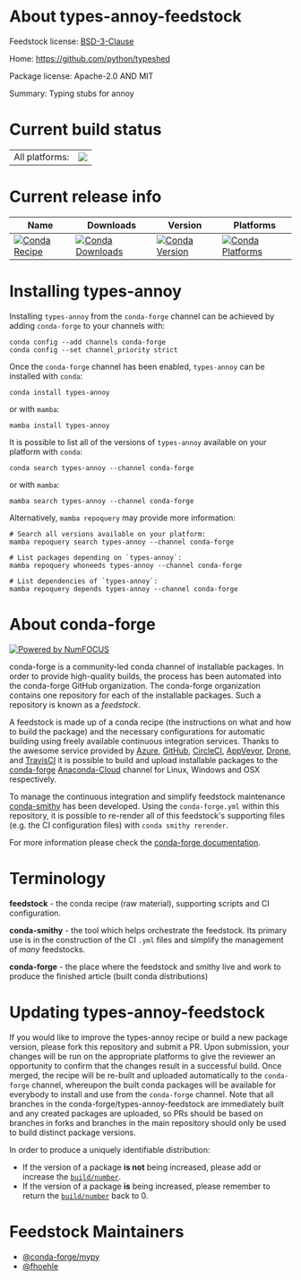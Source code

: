 About types-annoy-feedstock
===========================

Feedstock license: [BSD-3-Clause](https://github.com/conda-forge/types-annoy-feedstock/blob/main/LICENSE.txt)

Home: https://github.com/python/typeshed

Package license: Apache-2.0 AND MIT

Summary: Typing stubs for annoy

Current build status
====================


<table><tr><td>All platforms:</td>
    <td>
      <a href="https://dev.azure.com/conda-forge/feedstock-builds/_build/latest?definitionId=13181&branchName=main">
        <img src="https://dev.azure.com/conda-forge/feedstock-builds/_apis/build/status/types-annoy-feedstock?branchName=main">
      </a>
    </td>
  </tr>
</table>

Current release info
====================

| Name | Downloads | Version | Platforms |
| --- | --- | --- | --- |
| [![Conda Recipe](https://img.shields.io/badge/recipe-types--annoy-green.svg)](https://anaconda.org/conda-forge/types-annoy) | [![Conda Downloads](https://img.shields.io/conda/dn/conda-forge/types-annoy.svg)](https://anaconda.org/conda-forge/types-annoy) | [![Conda Version](https://img.shields.io/conda/vn/conda-forge/types-annoy.svg)](https://anaconda.org/conda-forge/types-annoy) | [![Conda Platforms](https://img.shields.io/conda/pn/conda-forge/types-annoy.svg)](https://anaconda.org/conda-forge/types-annoy) |

Installing types-annoy
======================

Installing `types-annoy` from the `conda-forge` channel can be achieved by adding `conda-forge` to your channels with:

```
conda config --add channels conda-forge
conda config --set channel_priority strict
```

Once the `conda-forge` channel has been enabled, `types-annoy` can be installed with `conda`:

```
conda install types-annoy
```

or with `mamba`:

```
mamba install types-annoy
```

It is possible to list all of the versions of `types-annoy` available on your platform with `conda`:

```
conda search types-annoy --channel conda-forge
```

or with `mamba`:

```
mamba search types-annoy --channel conda-forge
```

Alternatively, `mamba repoquery` may provide more information:

```
# Search all versions available on your platform:
mamba repoquery search types-annoy --channel conda-forge

# List packages depending on `types-annoy`:
mamba repoquery whoneeds types-annoy --channel conda-forge

# List dependencies of `types-annoy`:
mamba repoquery depends types-annoy --channel conda-forge
```


About conda-forge
=================

[![Powered by
NumFOCUS](https://img.shields.io/badge/powered%20by-NumFOCUS-orange.svg?style=flat&colorA=E1523D&colorB=007D8A)](https://numfocus.org)

conda-forge is a community-led conda channel of installable packages.
In order to provide high-quality builds, the process has been automated into the
conda-forge GitHub organization. The conda-forge organization contains one repository
for each of the installable packages. Such a repository is known as a *feedstock*.

A feedstock is made up of a conda recipe (the instructions on what and how to build
the package) and the necessary configurations for automatic building using freely
available continuous integration services. Thanks to the awesome service provided by
[Azure](https://azure.microsoft.com/en-us/services/devops/), [GitHub](https://github.com/),
[CircleCI](https://circleci.com/), [AppVeyor](https://www.appveyor.com/),
[Drone](https://cloud.drone.io/welcome), and [TravisCI](https://travis-ci.com/)
it is possible to build and upload installable packages to the
[conda-forge](https://anaconda.org/conda-forge) [Anaconda-Cloud](https://anaconda.org/)
channel for Linux, Windows and OSX respectively.

To manage the continuous integration and simplify feedstock maintenance
[conda-smithy](https://github.com/conda-forge/conda-smithy) has been developed.
Using the ``conda-forge.yml`` within this repository, it is possible to re-render all of
this feedstock's supporting files (e.g. the CI configuration files) with ``conda smithy rerender``.

For more information please check the [conda-forge documentation](https://conda-forge.org/docs/).

Terminology
===========

**feedstock** - the conda recipe (raw material), supporting scripts and CI configuration.

**conda-smithy** - the tool which helps orchestrate the feedstock.
                   Its primary use is in the construction of the CI ``.yml`` files
                   and simplify the management of *many* feedstocks.

**conda-forge** - the place where the feedstock and smithy live and work to
                  produce the finished article (built conda distributions)


Updating types-annoy-feedstock
==============================

If you would like to improve the types-annoy recipe or build a new
package version, please fork this repository and submit a PR. Upon submission,
your changes will be run on the appropriate platforms to give the reviewer an
opportunity to confirm that the changes result in a successful build. Once
merged, the recipe will be re-built and uploaded automatically to the
`conda-forge` channel, whereupon the built conda packages will be available for
everybody to install and use from the `conda-forge` channel.
Note that all branches in the conda-forge/types-annoy-feedstock are
immediately built and any created packages are uploaded, so PRs should be based
on branches in forks and branches in the main repository should only be used to
build distinct package versions.

In order to produce a uniquely identifiable distribution:
 * If the version of a package **is not** being increased, please add or increase
   the [``build/number``](https://docs.conda.io/projects/conda-build/en/latest/resources/define-metadata.html#build-number-and-string).
 * If the version of a package **is** being increased, please remember to return
   the [``build/number``](https://docs.conda.io/projects/conda-build/en/latest/resources/define-metadata.html#build-number-and-string)
   back to 0.

Feedstock Maintainers
=====================

* [@conda-forge/mypy](https://github.com/conda-forge/mypy/)
* [@fhoehle](https://github.com/fhoehle/)

